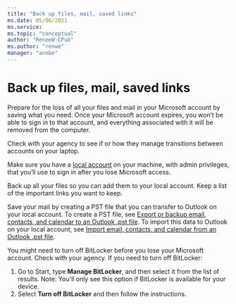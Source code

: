 ```yaml
---
title: "Back up files, mail, saved links"
ms.date: 05/06/2021
ms.service: 
ms.topic: "conceptual"
author: "ReneeW-CPub"
ms.author: "renwe"
manager: "annbe"
---
```


# Back up files, mail, saved links

Prepare for the loss of all your files and mail in your Microsoft account by saving what you need. Once your Microsoft account expires, you won’t be able to sign in to that account, and everything associated with it will be removed from the computer.

Check with your agency to see if or how they manage transitions between accounts on your laptop. 

Make sure you have a [local account](https://support.microsoft.com/windows/create-a-local-user-or-administrator-account-in-windows-10-20de74e0-ac7f-3502-a866-32915af2a34d) on your machine, with admin privileges, that you’ll use to sign in after you lose Microsoft access. 

Back up all your files so you can add them to your local account. Keep a list of the important links you want to keep. 

Save your mail by creating a PST file that you can transfer to Outlook on your local account. To create a PST file, see [Export or backup email, contacts, and calendar to an Outlook .pst file](https://support.microsoft.com/en-us/office/export-or-backup-email-contacts-and-calendar-to-an-outlook-pst-file-14252b52-3075-4e9b-be4e-ff9ef1068f91). To import this data to Outlook on your local account, see [Import email, contacts, and calendar from an Outlook .pst file](https://support.microsoft.com/en-us/topic/import-email-contacts-and-calendar-from-an-outlook-pst-file-431a8e9a-f99f-4d5f-ae48-ded54b3440ac?ui=en-us&rs=en-us&ad=us).

You might need to turn off BitLocker before you lose your Microsoft account. Check with your agency. If you need to turn off BitLocker:

1. Go to Start, type **Manage BitLocker**, and then select it from the list of results. Note: You'll only see this option if BitLocker is available for your device. 
2. Select **Turn off BitLocker** and then follow the instructions.
